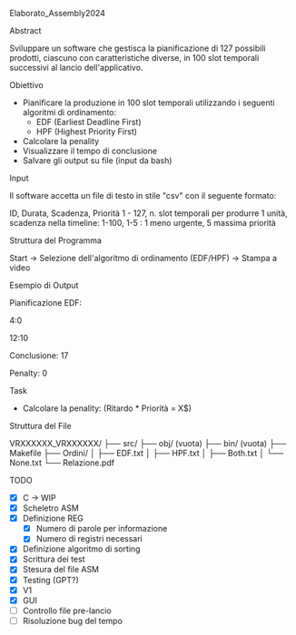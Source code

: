 Elaborato_Assembly2024

Abstract

Sviluppare un software che gestisca la pianificazione di 127 possibili prodotti, ciascuno con caratteristiche diverse, in 100 slot temporali successivi al lancio dell'applicativo.

Obiettivo

- Pianificare la produzione in 100 slot temporali utilizzando i seguenti algoritmi di ordinamento:
  - EDF (Earliest Deadline First)
  - HPF (Highest Priority First)
- Calcolare la penality
- Visualizzare il tempo di conclusione
- Salvare gli output su file (input da bash)

Input

Il software accetta un file di testo in stile "csv" con il seguente formato:

ID, Durata, Scadenza, Priorità
1 - 127, n. slot temporali per produrre 1 unità, scadenza nella timeline: 1-100, 1-5 : 1 meno urgente, 5 massima priorità

Struttura del Programma

Start → Selezione dell'algoritmo di ordinamento (EDF/HPF) → Stampa a video

Esempio di Output

Pianificazione EDF:

4:0

12:10

Conclusione: 17

Penalty: 0

Task

- Calcolare la penality: (Ritardo * Priorità = X$)

Struttura del File

VRXXXXXX_VRXXXXXX/
├── src/
├── obj/ (vuota)
├── bin/ (vuota)
├── Makefile
├── Ordini/
│   ├── EDF.txt
│   ├── HPF.txt
│   ├── Both.txt
│   └── None.txt
└── Relazione.pdf

TODO

- [X] C → WIP
- [X] Scheletro ASM
- [X] Definizione REG
  - [X] Numero di parole per informazione
  - [X] Numero di registri necessari
- [X] Definizione algoritmo di sorting
- [X] Scrittura dei test
- [X] Stesura del file ASM
- [X] Testing (GPT?)
- [X] V1
- [X] GUI
- [ ] Controllo file pre-lancio
- [ ] Risoluzione bug del tempo